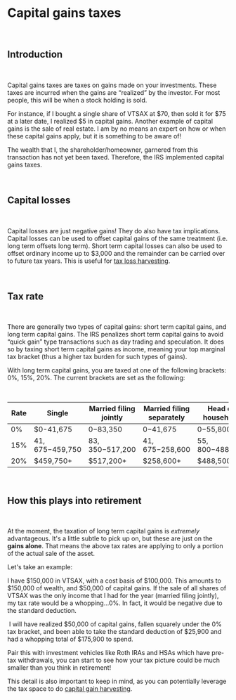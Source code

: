 # Capital gains taxes

&nbsp;  

## Introduction

&nbsp;  

Capital gains taxes are taxes on gains made on your investments. These taxes are incurred when the gains are “realized” by the investor. For most people, this will be when a stock holding is sold. 

For instance, if I bought a single share of VTSAX at $70, then sold it for $75 at a later date, I realized $5 in capital gains. Another example of capital gains is the sale of real estate. I am by no means an expert on how or when these capital gains apply, but it is something to be aware of!

The wealth that I, the shareholder/homeowner, garnered from this transaction has not yet been taxed. Therefore, the IRS implemented capital gains taxes.

&nbsp;  

## Capital losses  

&nbsp;  

Capital losses are just negative gains! They do also have tax implications. Capital losses can be used to offset capital gains of the same treatment (i.e. long term offsets long term). Short term capital losses can also be used to offset ordinary income up to $3,000 and the remainder can be carried over to future tax years. This is useful for [tax loss harvesting](/taxation/tax-harvesting#tax-loss-harvesting).

&nbsp;  

## Tax rate

&nbsp;  

There are generally two types of capital gains: short term capital gains, and long term capital gains. The IRS penalizes short term capital gains to avoid “quick gain” type transactions such as day trading and speculation. It does so by taxing short term capital gains as income, meaning your top marginal tax bracket (thus a higher tax burden for such types of gains).
	
With long term capital gains, you are taxed at one of the following brackets: 0%, 15%, 20%. The current brackets are set as the following:  

&nbsp;  

| Rate | Single | Married filing jointly | Married filing separately | Head of household |
| ---- | ------ | ---------------------- | ------------------------- | ----------------- |
| 0%   | $0-41,675 | $0-$83,350 | $0-$41,675 | $0-$55,800 |
| 15%  | $41,675-$459,750 | $83,350-$517,200 | $41,675-$258,600 | $55,800-$488,500 |
| 20%  | $459,750+ | $517,200+ | $258,600+ | $488,500+ |

&nbsp;  

## How this plays into retirement

&nbsp;  

At the moment, the taxation of long term capital gains is _extremely_ advantageous. It's a little subtle to pick up on, but these are just on the **gains alone**. That means the above tax rates are applying to only a portion of the actual sale of the asset.

Let's take an example:

I have $150,000 in VTSAX, with a cost basis of $100,000. This amounts to $150,000 of wealth, and $50,000 of capital gains. If the sale of all shares of VTSAX was the only income that I had for the year (married filing jointly), my tax rate would be a whopping...0%. In fact, it would be negative due to the standard deduction.

 I will have realized $50,000 of capital gains, fallen squarely under the 0% tax bracket, and been able to take the standard deduction of $25,900 and had a whopping total of $175,900 to spend.

Pair this with investment vehicles like Roth IRAs and HSAs which have pre-tax withdrawals, you can start to see how your tax picture could be much smaller than you think in retirement!

This detail is also important to keep in mind, as you can potentially leverage the tax space to do [capital gain harvesting](/taxation/tax-harvesting#tax-gain-harvesting).
